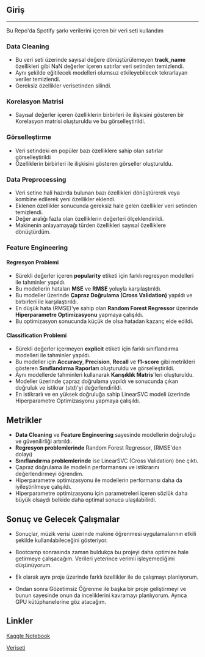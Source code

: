 ## Giriş
---
Bu Repo'da Spotify şarkı verilerini içeren bir veri seti kullandım
### Data Cleaning
- Bu veri seti üzerinde sayısal değere dönüştürülemeyen **track_name** özellikleri gibi NaN değerler içeren satırlar veri setinden temizlendi.
- Aynı şekilde eğitilecek modelleri olumsuz etkileyebilecek tekrarlayan veriler temizlendi.
- Gereksiz özellikler verisetinden silindi.
### Korelasyon Matrisi
- Sayısal değerler içeren özelliklerin birbirleri ile ilişkisini gösteren bir Korelasyon matrisi oluşturuldu ve bu görselleştirildi.
### Görselleştirme
- Veri setindeki en popüler bazı özelliklere sahip olan satırlar görselleştirildi
- Özelliklerin birbirleri ile ilişkisini gösteren görseller oluşturuldu.
### Data Preprocessing
- Veri setine hali hazırda bulunan bazı özellikleri dönüştürerek veya kombine edilerek yeni özellikler eklendi.
- Eklenen özellikler sonucunda gereksiz hale gelen özellikler veri setinden temizlendi.
- Değer aralığı fazla olan özelliklerin değerleri ölçeklendirildi.
- Makinenin anlayamayağı türden özellikleri sayısal özelliklere dönüştürdüm.
### Feature Engineering
#### Regresyon Problemi
- Sürekli değerler içeren **popularity** etiketi için farklı regresyon modelleri ile tahminler yapıldı.
- Bu modellerin hataları **MSE** ve **RMSE** yoluyla karşılaştırıldı.
- Bu modeller üzerinde **Çapraz Doğrulama (Cross Validation)** yapıldı ve birbirleri ile karşılaştırıldı.
- En düşük hata (RMSE)'ye sahip olan **Random Forest Regressor** üzerinde **Hiperparametre Optimizasyonu** yapmaya çalışıldı.
- Bu optimizasyon sonucunda küçük de olsa hatadan kazanç elde edildi.
#### Classification Problemi
- Sürekli değerler içermeyen **explicit** etiketi için farklı sınıflandırma modelleri ile tahminler yapıldı.
- Bu modeller için **Accuracy**, **Precision**, **Recall** ve **f1-score** gibi metrikleri gösteren **Sınıflandırma Raporları** oluşturuldu ve görselleştirildi.
- Aynı modellerde tahminleri kullanarak **Karışıklık Matris**'leri oluşturuldu.
- Modeller üzerinde çapraz doğrulama yapıldı ve sonucunda çıkan doğruluk ve istikrar (std)'yi değerlendirildi.
- En istikrarlı ve en yüksek doğruluğa sahip LinearSVC modeli üzerinde Hiperparametre Optimizasyonu yapmaya çalışıldı.
## Metrikler
- **Data Cleaning** ve **Feature Engineering** sayesinde modellerin doğruluğu ve güvenilirliği artırıldı.
- **Regresyon problemlerinde** Random Forest Regressor, (RMSE'den dolayı)
- **Sınıflandırma problemlerinde** ise LinearSVC (Cross Validation) öne çıktı.
- Çapraz doğrulama ile modelin performansını ve istikrarını değerlendirmeyi öğrendim.
- Hiperparametre optimizasyonu ile modellerin performansı daha da iyileştirilmeye çalışıldı.
- Hiperparametre optimizasyonu için parametreleri içeren sözlük daha büyük olsaydı belkide daha optimal sonuca ulaşılabilirdi.

## Sonuç ve Gelecek Çalışmalar
- Sonuçlar, müzik verisi üzerinde makine öğrenmesi uygulamalarının etkili şekilde kullanılabileceğini gösteriyor.

- Bootcamp sonrasında zaman buldukça bu projeyi daha optimize hale getirmeye çalışacağım. Verileri yeterince verimli işleyemediğimi düşünüyorum.
- Ek olarak aynı proje üzerinde farklı özellikler ile de çalışmayı planlıyorum.
- Ondan sonra Gözetimsiz Öğrenme ile başka bir proje geliştirmeyi ve bunun sayesinde onun da inceliklerini kavramayı planlıyorum. Ayrıca GPU kütüphanelerine göz atacağım.
## Linkler
[Kaggle Notebook](https://www.kaggle.com/code/salihefeerit/analyzing-popularity-and-content-sensitivity)

[Veriseti](https://www.kaggle.com/datasets/maharshipandya/-spotify-tracks-dataset)

